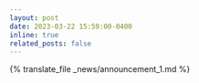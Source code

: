 ```yaml
---
layout: post
date: 2023-03-22 15:59:00-0400
inline: true
related_posts: false
---
```


{% translate_file _news/announcement_1.md %}
